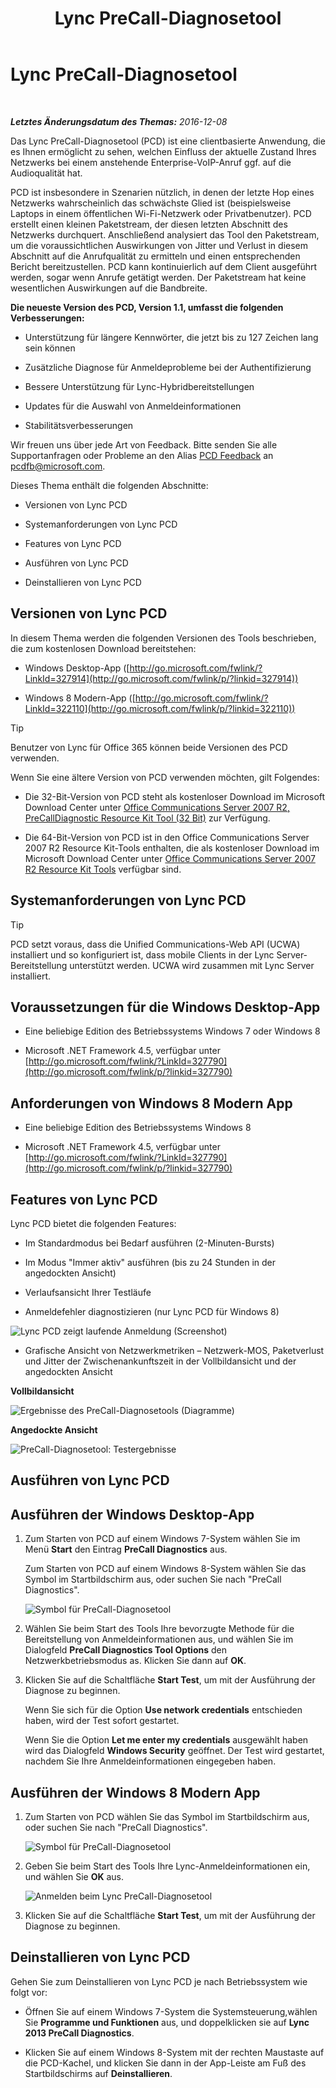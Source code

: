 ﻿---
title: Lync PreCall-Diagnosetool
TOCTitle: Lync PreCall-Diagnosetool
ms:assetid: 0ff291ec-cfb4-43eb-b5d6-a7a325681e3f
ms:mtpsurl: https://technet.microsoft.com/de-de/library/Dn451255(v=OCS.15)
ms:contentKeyID: 59373610
ms.date: 12/10/2016
mtps_version: v=OCS.15
ms.translationtype: HT
---

# Lync PreCall-Diagnosetool

 

_**Letztes Änderungsdatum des Themas:** 2016-12-08_

Das Lync PreCall-Diagnosetool (PCD) ist eine clientbasierte Anwendung, die es Ihnen ermöglicht zu sehen, welchen Einfluss der aktuelle Zustand Ihres Netzwerks bei einem anstehende Enterprise-VoIP-Anruf ggf. auf die Audioqualität hat.

PCD ist insbesondere in Szenarien nützlich, in denen der letzte Hop eines Netzwerks wahrscheinlich das schwächste Glied ist (beispielsweise Laptops in einem öffentlichen Wi-Fi-Netzwerk oder Privatbenutzer). PCD erstellt einen kleinen Paketstream, der diesen letzten Abschnitt des Netzwerks durchquert. Anschließend analysiert das Tool den Paketstream, um die voraussichtlichen Auswirkungen von Jitter und Verlust in diesem Abschnitt auf die Anrufqualität zu ermitteln und einen entsprechenden Bericht bereitzustellen. PCD kann kontinuierlich auf dem Client ausgeführt werden, sogar wenn Anrufe getätigt werden. Der Paketstream hat keine wesentlichen Auswirkungen auf die Bandbreite.

**Die neueste Version des PCD, Version 1.1, umfasst die folgenden Verbesserungen:**

  - Unterstützung für längere Kennwörter, die jetzt bis zu 127 Zeichen lang sein können

  - Zusätzliche Diagnose für Anmeldeprobleme bei der Authentifizierung

  - Bessere Unterstützung für Lync-Hybridbereitstellungen

  - Updates für die Auswahl von Anmeldeinformationen

  - Stabilitätsverbesserungen

Wir freuen uns über jede Art von Feedback. Bitte senden Sie alle Supportanfragen oder Probleme an den Alias [PCD Feedback](mailto:pcdfb@microsoft.com) an <pcdfb@microsoft.com>.

Dieses Thema enthält die folgenden Abschnitte:

  - Versionen von Lync PCD

  - Systemanforderungen von Lync PCD

  - Features von Lync PCD

  - Ausführen von Lync PCD

  - Deinstallieren von Lync PCD

## Versionen von Lync PCD

In diesem Thema werden die folgenden Versionen des Tools beschrieben, die zum kostenlosen Download bereitstehen:

  - Windows Desktop-App ([http://go.microsoft.com/fwlink/?LinkId=327914](http://go.microsoft.com/fwlink/p/?linkid=327914))

  - Windows 8 Modern-App ([http://go.microsoft.com/fwlink/?LinkId=322110](http://go.microsoft.com/fwlink/p/?linkid=322110))


> [!TIP]
> Benutzer von Lync für Office 365 können beide Versionen des PCD verwenden.



Wenn Sie eine ältere Version von PCD verwenden möchten, gilt Folgendes:

  - Die 32-Bit-Version von PCD steht als kostenloser Download im Microsoft Download Center unter [Office Communications Server 2007 R2, PreCallDiagnostic Resource Kit Tool (32 Bit)](http://go.microsoft.com/fwlink/p/?linkid=164769) zur Verfügung.

  - Die 64-Bit-Version von PCD ist in den Office Communications Server 2007 R2 Resource Kit-Tools enthalten, die als kostenloser Download im Microsoft Download Center unter [Office Communications Server 2007 R2 Resource Kit Tools](http://go.microsoft.com/fwlink/p/?linkid=145159) verfügbar sind.

## Systemanforderungen von Lync PCD


> [!TIP]
> PCD setzt voraus, dass die Unified Communications-Web API (UCWA) installiert und so konfiguriert ist, dass mobile Clients in der Lync Server-Bereitstellung unterstützt werden. UCWA wird zusammen mit Lync Server installiert.



## Voraussetzungen für die Windows Desktop-App

  - Eine beliebige Edition des Betriebssystems Windows 7 oder Windows 8

  - Microsoft .NET Framework 4.5, verfügbar unter [http://go.microsoft.com/fwlink/?LinkId=327790](http://go.microsoft.com/fwlink/p/?linkid=327790)

## Anforderungen von Windows 8 Modern App

  - Eine beliebige Edition des Betriebssystems Windows 8

  - Microsoft .NET Framework 4.5, verfügbar unter [http://go.microsoft.com/fwlink/?LinkId=327790](http://go.microsoft.com/fwlink/p/?linkid=327790)

## Features von Lync PCD

Lync PCD bietet die folgenden Features:

  - Im Standardmodus bei Bedarf ausführen (2-Minuten-Bursts)

  - Im Modus "Immer aktiv" ausführen (bis zu 24 Stunden in der angedockten Ansicht)

  - Verlaufsansicht Ihrer Testläufe

  - Anmeldefehler diagnostizieren (nur Lync PCD für Windows 8)

![Lync PCD zeigt laufende Anmeldung (Screenshot)](images/Dn451255.7e0eb891-1481-47ae-8d63-164468f69c96(OCS.15).png "Lync PCD zeigt laufende Anmeldung (Screenshot)")

  - Grafische Ansicht von Netzwerkmetriken – Netzwerk-MOS, Paketverlust und Jitter der Zwischenankunftszeit in der Vollbildansicht und der angedockten Ansicht

**Vollbildansicht**

![Ergebnisse des PreCall-Diagnosetools (Diagramme)](images/Dn451255.5d01fd94-9e59-4823-96c7-7a1c83dd7d31(OCS.15).png "Ergebnisse des PreCall-Diagnosetools (Diagramme)")

**Angedockte Ansicht**

![PreCall-Diagnosetool: Testergebnisse](images/Dn451255.30501ba7-22d1-4db1-9297-56cf7dc6721c(OCS.15).png "PreCall-Diagnosetool: Testergebnisse")

## Ausführen von Lync PCD

## Ausführen der Windows Desktop-App

1.  Zum Starten von PCD auf einem Windows 7-System wählen Sie im Menü **Start** den Eintrag **PreCall Diagnostics** aus.
    
    Zum Starten von PCD auf einem Windows 8-System wählen Sie das Symbol im Startbildschirm aus, oder suchen Sie nach "PreCall Diagnostics".
    
    ![Symbol für PreCall-Diagnosetool](images/Dn451255.c9800fde-54f6-4efe-bb35-1a38064ec380(OCS.15).png "Symbol für PreCall-Diagnosetool")

2.  Wählen Sie beim Start des Tools Ihre bevorzugte Methode für die Bereitstellung von Anmeldeinformationen aus, und wählen Sie im Dialogfeld **PreCall Diagnostics Tool Options** den Netzwerkbetriebsmodus as. Klicken Sie dann auf **OK**.

3.  Klicken Sie auf die Schaltfläche **Start Test**, um mit der Ausführung der Diagnose zu beginnen.
    
    Wenn Sie sich für die Option **Use network credentials** entschieden haben, wird der Test sofort gestartet.
    
    Wenn Sie die Option **Let me enter my credentials** ausgewählt haben wird das Dialogfeld **Windows Security** geöffnet. Der Test wird gestartet, nachdem Sie Ihre Anmeldeinformationen eingegeben haben.

## Ausführen der Windows 8 Modern App


1.  Zum Starten von PCD wählen Sie das Symbol im Startbildschirm aus, oder suchen Sie nach "PreCall Diagnostics".
    
    ![Symbol für PreCall-Diagnosetool](images/Dn451255.c9800fde-54f6-4efe-bb35-1a38064ec380(OCS.15).png "Symbol für PreCall-Diagnosetool")

2.  Geben Sie beim Start des Tools Ihre Lync-Anmeldeinformationen ein, und wählen Sie **OK** aus.
    
    ![Anmelden beim Lync PreCall-Diagnosetool](images/Dn451255.88039914-4c68-48f6-a9fa-58cb4e3f3488(OCS.15).jpg "Anmelden beim Lync PreCall-Diagnosetool")

3.  Klicken Sie auf die Schaltfläche **Start Test**, um mit der Ausführung der Diagnose zu beginnen.

## Deinstallieren von Lync PCD

Gehen Sie zum Deinstallieren von Lync PCD je nach Betriebssystem wie folgt vor:

  - Öffnen Sie auf einem Windows 7-System die Systemsteuerung,wählen Sie **Programme und Funktionen** aus, und doppelklicken sie auf **Lync 2013 PreCall Diagnostics**.

  - Klicken Sie auf einem Windows 8-System mit der rechten Maustaste auf die PCD-Kachel, und klicken Sie dann in der App-Leiste am Fuß des Startbildschirms auf **Deinstallieren**.

